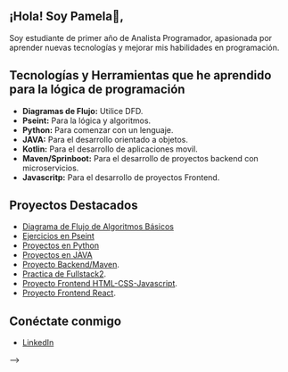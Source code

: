 ## ¡Hola! Soy Pamela👋,


Soy estudiante de primer año de Analista Programador, apasionada por aprender nuevas tecnologías y mejorar mis habilidades en programación.

## Tecnologías y Herramientas que he aprendido para la lógica de programación
- **Diagramas de Flujo:** Utilice DFD.
- **Pseint:** Para la lógica y algoritmos.
- **Python:** Para comenzar con un lenguaje.
- **JAVA:** Para el desarrollo orientado a objetos.
- **Kotlin:** Para el desarrollo de aplicaciones movil.
- **Maven/Sprinboot:** Para el desarrollo de proyectos backend con microservicios.
- **Javascritp:** Para el desarrollo de proyectos Frontend.

## Proyectos Destacados
- [Diagrama de Flujo de Algoritmos Básicos](https://github.com/Palvarezlara/diagramas-de-flujo)
- [Ejercicios en Pseint](https://github.com/Palvarezlara/ejercicios-en-pseudocodigo)
- [Proyectos en Python](https://github.com/Palvarezlara/proyectos-en-python)
- [Proyectos en JAVA](https://github.com/Palvarezlara/Proyectos-en-JAVA.git)
- [Proyecto Backend/Maven](https://github.com/Palvarezlara/inventario-service).
- [Practica de Fullstack2](https://github.com/Palvarezlara/fullstack2-ejercicios-practicos).
- [Proyecto Frontend HTML-CSS-Javascript](https://github.com/Palvarezlara/fullstack-spa-reservas).
- [Proyecto Frontend React]().
  

## Conéctate conmigo
- [LinkedIn](linkedin.com/in/pamela-alvarez-lara-18744872)
  

-->
